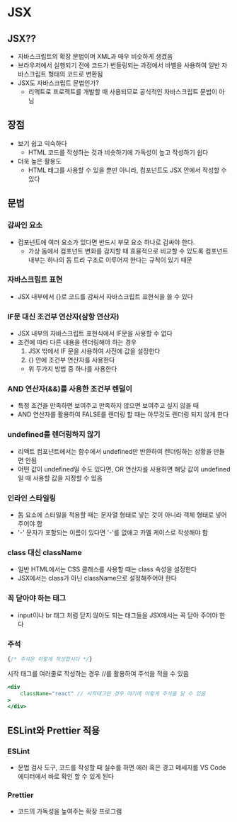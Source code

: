 # JSX

## JSX??

- 자바스크립트의 확장 문법이며 XML과 매우 비슷하게 생겼음
- 브라우저에서 실행되기 전에 코드가 번들링되는 과정에서 바벨을 사용하여 일반 자바스크립트 형태의 코드로 변환됨
- JSX도 자바스크립트 문법인가?
  - 리액트로 프로젝트를 개발할 때 사용되므로 공식적인 자바스크립트 문법이 아님

## 장점

- 보기 쉽고 익숙하다
  - HTML 코드를 작성하는 것과 비슷하기에 가독성이 높고 작성하기 쉽다
- 더욱 높은 활용도
  - HTML 태그를 사용할 수 있을 뿐만 아니라, 컴포넌트도 JSX 안에서 작성할 수 있다

## 문법

### 감싸인 요소

- 컴포넌트에 여러 요소가 있다면 반드시 부모 요소 하나로 감싸야 한다.
  - 가상 돔에서 컴포넌트 변화를 감지할 때 효율적으로 비교할 수 있도록 컴포넌트 내부는 하나의 돔 트리 구조로 이루어져 한다는 규칙이 있기 때문

### 자바스크립트 표현

- JSX 내부에서 {}로 코드를 감싸서 자바스크립트 표현식을 쓸 수 있다

### IF문 대신 조건부 연산자(삼항 연산자)

- JSX 내부의 자바스크립트 표현식에서 IF문을 사용할 수 없다
- 조건에 따라 다른 내용을 렌더링해야 하는 경우
  1. JSX 밖에서 IF 문을 사용하여 사전에 값을 설정한다
  2. {} 안에 조건부 연산자를 사용한다
  - 위 두가지 방법 중 하나를 사용한다

### AND 연산자(&&)를 사용한 조건부 렌덜이

- 특정 조건을 만족하면 보여주고 만족하지 않으면 보여주고 싶지 않을 때
- AND 연산자를 활용하여 FALSE를 렌더링 할 때는 아무것도 렌더링 되지 않게 한다

### undefined를 렌더링하지 않기

- 리액트 컴포넌트에서는 함수에서 undefined만 반환하여 렌더링하는 상황을 만들면 안됨
- 어떤 값이 undefined일 수도 있다면, OR 연산자를 사용하면 해당 값이 undefined일 때 사용할 값을 지정할 수 있음

### 인라인 스타일링

- 돔 요소에 스타일을 적용할 때는 문자열 형태로 넣는 것이 아니라 객체 형태로 넣어 주어야 함
- '-' 문자가 포함되는 이름이 있다면 '-'를 없애고 카멜 케이스로 작성해야 함

### class 대신 className

- 일반 HTML에서는 CSS 클래스를 사용할 때는 class 속성을 설정한다
- JSX에서는 class가 아닌 className으로 설정해주어야 한다

### 꼭 닫아야 하는 태그

- input이나 br 태그 처럼 닫지 않아도 되는 태그들을 JSX에서는 꼭 닫아 주어야 한다

### 주석

```jsx
{/* 주석은 이렇게 작성합시다 */}
```

시작 태그를 여러줄로 작성하는 경우 //를 활용하여 주석을 적을 수 있음

```jsx
<div
    className="react" // 시작태그인 경우 여기에 이렇게 주석을 달 수 있음
>
</div>
```

## ESLint와 Prettier 적용

### ESLint

- 문법 검사 도구, 코드를 작성할 때 실수를 하면 에러 혹은 경고 메세지를 VS Code 에디터에서 바로 확인 할 수 있게 된다

### Prettier

- 코드의 가독성을 높여주는 확장 프로그램
